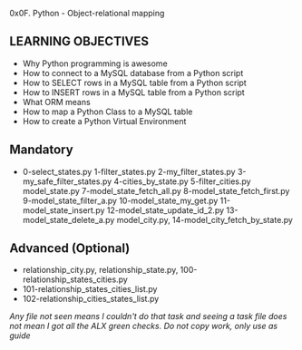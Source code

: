 0x0F. Python - Object-relational mapping

## LEARNING OBJECTIVES
- Why Python programming is awesome
- How to connect to a MySQL database from a Python script
- How to SELECT rows in a MySQL table from a Python script
- How to INSERT rows in a MySQL table from a Python script
- What ORM means
- How to map a Python Class to a MySQL table
- How to create a Python Virtual Environment

## Mandatory
- 0-select_states.py
1-filter_states.py
2-my_filter_states.py
3-my_safe_filter_states.py
4-cities_by_state.py
5-filter_cities.py
model_state.py
7-model_state_fetch_all.py
8-model_state_fetch_first.py
9-model_state_filter_a.py
10-model_state_my_get.py
11-model_state_insert.py
12-model_state_update_id_2.py
13-model_state_delete_a.py
model_city.py, 14-model_city_fetch_by_state.py

## Advanced (Optional)
- relationship_city.py, relationship_state.py, 100-relationship_states_cities.py
- 101-relationship_states_cities_list.py
- 102-relationship_cities_states_list.py

*Any file not seen means I couldn't do that task and seeing a task file does not mean I got all the ALX green checks. Do not copy work, only use as guide*


